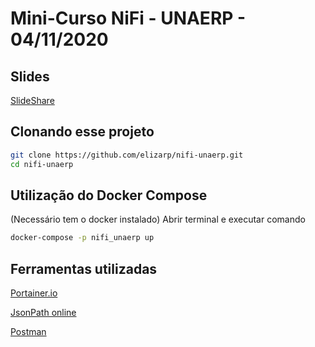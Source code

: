 # Mini-Curso NiFi - UNAERP - 04/11/2020

## Slides

[SlideShare](https://www.slideshare.net/elizarp3/unaerp-0411-digerindo-dados-com-apache-nifi)

## Clonando esse projeto

```bash
git clone https://github.com/elizarp/nifi-unaerp.git
cd nifi-unaerp
```

## Utilização do Docker Compose

(Necessário tem o docker instalado)
Abrir terminal e executar comando

```bash
docker-compose -p nifi_unaerp up
```

## Ferramentas utilizadas

[Portainer.io](https://portainer.io)

[JsonPath online](https://jsonpath.herokuapp.com/)

[Postman](https://www.postman.com/downloads/)
